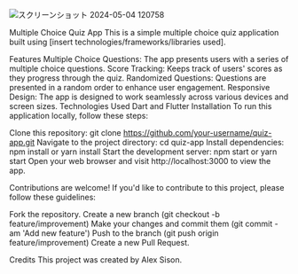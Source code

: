 
![スクリーンショット 2024-05-04 120758](https://github.com/alexmortelsison/Quiz-App-Multiple-Choice/assets/150509106/5341216b-2ec9-4820-949c-f8476068f8d7width="400"height="790")

Multiple Choice Quiz App
This is a simple multiple choice quiz application built using [insert technologies/frameworks/libraries used].

Features
Multiple Choice Questions: The app presents users with a series of multiple choice questions.
Score Tracking: Keeps track of users' scores as they progress through the quiz.
Randomized Questions: Questions are presented in a random order to enhance user engagement.
Responsive Design: The app is designed to work seamlessly across various devices and screen sizes.
Technologies Used
Dart and Flutter
Installation
To run this application locally, follow these steps:

Clone this repository: git clone https://github.com/your-username/quiz-app.git
Navigate to the project directory: cd quiz-app
Install dependencies: npm install or yarn install
Start the development server: npm start or yarn start
Open your web browser and visit http://localhost:3000 to view the app.


Contributions are welcome! If you'd like to contribute to this project, please follow these guidelines:

Fork the repository.
Create a new branch (git checkout -b feature/improvement)
Make your changes and commit them (git commit -am 'Add new feature')
Push to the branch (git push origin feature/improvement)
Create a new Pull Request.

Credits
This project was created by Alex Sison.

